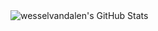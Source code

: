 <img src="https://github-readme-stats.vercel.app/api?username=wesselvandalen&theme=react&show_icons=true&hide_border=true&count_private=true" alt="wesselvandalen's GitHub Stats" />